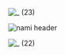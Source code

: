 ![_ (23)](https://github.com/user-attachments/assets/3025b412-2eeb-430e-ae96-c1387fd444a8)

![nami header](https://github.com/user-attachments/assets/ad1fce1f-5267-404d-9cfb-4b02b35ce50b)

![_ (22)](https://github.com/user-attachments/assets/d72ff860-5586-4c56-9065-acd1aa40a0a0)
